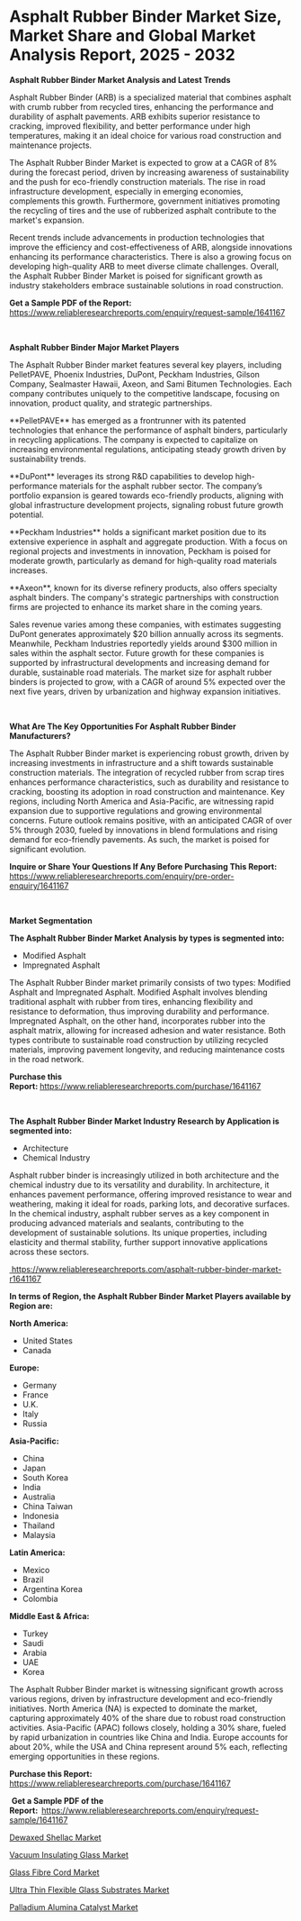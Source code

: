 <p><h1>Asphalt Rubber Binder Market Size, Market Share and Global Market Analysis Report, 2025 - 2032</h1></p><p><strong>Asphalt Rubber Binder Market Analysis and Latest Trends</strong></p>
<p><p>Asphalt Rubber Binder (ARB) is a specialized material that combines asphalt with crumb rubber from recycled tires, enhancing the performance and durability of asphalt pavements. ARB exhibits superior resistance to cracking, improved flexibility, and better performance under high temperatures, making it an ideal choice for various road construction and maintenance projects.</p><p>The Asphalt Rubber Binder Market is expected to grow at a CAGR of 8% during the forecast period, driven by increasing awareness of sustainability and the push for eco-friendly construction materials. The rise in road infrastructure development, especially in emerging economies, complements this growth. Furthermore, government initiatives promoting the recycling of tires and the use of rubberized asphalt contribute to the market's expansion.</p><p>Recent trends include advancements in production technologies that improve the efficiency and cost-effectiveness of ARB, alongside innovations enhancing its performance characteristics. There is also a growing focus on developing high-quality ARB to meet diverse climate challenges. Overall, the Asphalt Rubber Binder Market is poised for significant growth as industry stakeholders embrace sustainable solutions in road construction.</p></p>
<p><strong>Get a Sample PDF of the Report:&nbsp;</strong> <a href="https://www.reliableresearchreports.com/enquiry/request-sample/1641167?utm_campaign=2203&utm_medium=2&utm_source=Github&utm_content=ia&utm_term=30012025&utm_id=asphalt-rubber-binder">https://www.reliableresearchreports.com/enquiry/request-sample/1641167</a></p>
<p>&nbsp;</p>
<p><strong>Asphalt Rubber Binder Major Market Players</strong></p>
<p><p>The Asphalt Rubber Binder market features several key players, including PelletPAVE, Phoenix Industries, DuPont, Peckham Industries, Gilson Company, Sealmaster Hawaii, Axeon, and Sami Bitumen Technologies. Each company contributes uniquely to the competitive landscape, focusing on innovation, product quality, and strategic partnerships.</p><p>**PelletPAVE** has emerged as a frontrunner with its patented technologies that enhance the performance of asphalt binders, particularly in recycling applications. The company is expected to capitalize on increasing environmental regulations, anticipating steady growth driven by sustainability trends.</p><p>**DuPont** leverages its strong R&D capabilities to develop high-performance materials for the asphalt rubber sector. The company’s portfolio expansion is geared towards eco-friendly products, aligning with global infrastructure development projects, signaling robust future growth potential.</p><p>**Peckham Industries** holds a significant market position due to its extensive experience in asphalt and aggregate production. With a focus on regional projects and investments in innovation, Peckham is poised for moderate growth, particularly as demand for high-quality road materials increases.</p><p>**Axeon**, known for its diverse refinery products, also offers specialty asphalt binders. The company's strategic partnerships with construction firms are projected to enhance its market share in the coming years.</p><p>Sales revenue varies among these companies, with estimates suggesting DuPont generates approximately $20 billion annually across its segments. Meanwhile, Peckham Industries reportedly yields around $300 million in sales within the asphalt sector. Future growth for these companies is supported by infrastructural developments and increasing demand for durable, sustainable road materials. The market size for asphalt rubber binders is projected to grow, with a CAGR of around 5% expected over the next five years, driven by urbanization and highway expansion initiatives.</p></p>
<p>&nbsp;</p>
<p><strong>What Are The Key Opportunities For Asphalt Rubber Binder Manufacturers?</strong></p>
<p><p>The Asphalt Rubber Binder market is experiencing robust growth, driven by increasing investments in infrastructure and a shift towards sustainable construction materials. The integration of recycled rubber from scrap tires enhances performance characteristics, such as durability and resistance to cracking, boosting its adoption in road construction and maintenance. Key regions, including North America and Asia-Pacific, are witnessing rapid expansion due to supportive regulations and growing environmental concerns. Future outlook remains positive, with an anticipated CAGR of over 5% through 2030, fueled by innovations in blend formulations and rising demand for eco-friendly pavements. As such, the market is poised for significant evolution.</p></p>
<p><strong>Inquire or Share Your Questions If Any Before Purchasing This Report:</strong> <a href="https://www.reliableresearchreports.com/enquiry/pre-order-enquiry/1641167?utm_campaign=2203&utm_medium=2&utm_source=Github&utm_content=ia&utm_term=30012025&utm_id=asphalt-rubber-binder">https://www.reliableresearchreports.com/enquiry/pre-order-enquiry/1641167</a></p>
<p>&nbsp;</p>
<p><strong>Market Segmentation</strong></p>
<p><strong>The Asphalt Rubber Binder Market Analysis by types is segmented into:</strong></p>
<p><ul><li>Modified Asphalt</li><li>Impregnated Asphalt</li></ul></p>
<p><p>The Asphalt Rubber Binder market primarily consists of two types: Modified Asphalt and Impregnated Asphalt. Modified Asphalt involves blending traditional asphalt with rubber from tires, enhancing flexibility and resistance to deformation, thus improving durability and performance. Impregnated Asphalt, on the other hand, incorporates rubber into the asphalt matrix, allowing for increased adhesion and water resistance. Both types contribute to sustainable road construction by utilizing recycled materials, improving pavement longevity, and reducing maintenance costs in the road network.</p></p>
<p><strong>Purchase this Report:&nbsp;</strong><a href="https://www.reliableresearchreports.com/purchase/1641167?utm_campaign=2203&utm_medium=2&utm_source=Github&utm_content=ia&utm_term=30012025&utm_id=asphalt-rubber-binder">https://www.reliableresearchreports.com/purchase/1641167</a></p>
<p>&nbsp;</p>
<p><strong>The Asphalt Rubber Binder Market Industry Research by Application is segmented into:</strong></p>
<p><ul><li>Architecture</li><li>Chemical Industry</li></ul></p>
<p><p>Asphalt rubber binder is increasingly utilized in both architecture and the chemical industry due to its versatility and durability. In architecture, it enhances pavement performance, offering improved resistance to wear and weathering, making it ideal for roads, parking lots, and decorative surfaces. In the chemical industry, asphalt rubber serves as a key component in producing advanced materials and sealants, contributing to the development of sustainable solutions. Its unique properties, including elasticity and thermal stability, further support innovative applications across these sectors.</p></p>
<p><a href="https://www.reliableresearchreports.com/asphalt-rubber-binder-market-r1641167?utm_campaign=2203&utm_medium=2&utm_source=Github&utm_content=ia&utm_term=30012025&utm_id=asphalt-rubber-binder">&nbsp;https://www.reliableresearchreports.com/asphalt-rubber-binder-market-r1641167</a></p>
<p><strong>In terms of Region, the Asphalt Rubber Binder Market Players available by Region are:</strong></p>
<p>
    <p> <strong> North America: </strong>
        <ul>
            <li>United States</li>
            <li>Canada</li>
        </ul>
        </p> 
    <p> <strong> Europe: </strong>
        <ul>
            <li>Germany</li>
            <li>France</li>
            <li>U.K.</li>
            <li>Italy</li>
            <li>Russia</li>
        </ul>
        </p> 
    <p> <strong> Asia-Pacific: </strong>
        <ul>
            <li>China</li>
            <li>Japan</li>
            <li>South Korea</li>
            <li>India</li>
            <li>Australia</li>
            <li>China Taiwan</li>
            <li>Indonesia</li>
            <li>Thailand</li>
            <li>Malaysia</li>
        </ul>
        </p> 
    <p> <strong> Latin America: </strong>
        <ul>
            <li>Mexico</li>
            <li>Brazil</li>
            <li>Argentina Korea</li>
            <li>Colombia</li>
        </ul>
        </p> 
    <p> <strong> Middle East & Africa: </strong>
        <ul>
            <li>Turkey</li>
            <li>Saudi</li>
            <li>Arabia</li>
            <li>UAE</li>
            <li>Korea</li>
        </ul>
    </p>
    </p>
<p><p>The Asphalt Rubber Binder market is witnessing significant growth across various regions, driven by infrastructure development and eco-friendly initiatives. North America (NA) is expected to dominate the market, capturing approximately 40% of the share due to robust road construction activities. Asia-Pacific (APAC) follows closely, holding a 30% share, fueled by rapid urbanization in countries like China and India. Europe accounts for about 20%, while the USA and China represent around 5% each, reflecting emerging opportunities in these regions.</p></p>
<p><strong>Purchase this Report: </strong><a href="https://www.reliableresearchreports.com/purchase/1641167?utm_campaign=2203&utm_medium=2&utm_source=Github&utm_content=ia&utm_term=30012025&utm_id=asphalt-rubber-binder">https://www.reliableresearchreports.com/purchase/1641167</a></p>
<p>&nbsp;<strong>Get a Sample PDF of the Report:&nbsp;&nbsp;</strong><a href="https://www.reliableresearchreports.com/enquiry/request-sample/1641167?utm_campaign=2203&utm_medium=2&utm_source=Github&utm_content=ia&utm_term=30012025&utm_id=asphalt-rubber-binder">https://www.reliableresearchreports.com/enquiry/request-sample/1641167</a></p>
<p><strong></strong></p>
<p><p><a href="https://github.com/ajconndra/Market-Research-Report-List-1/blob/main/dewaxed-shellac-market.md?utm_campaign=2203&utm_medium=2&utm_source=Github&utm_content=ia&utm_term=30012025&utm_id=asphalt-rubber-binder">Dewaxed Shellac Market</a></p><p><a href="https://github.com/rahebeinum/Market-Research-Report-List-1/blob/main/vacuum-insulating-glass-market.md?utm_campaign=2203&utm_medium=2&utm_source=Github&utm_content=ia&utm_term=30012025&utm_id=asphalt-rubber-binder">Vacuum Insulating Glass Market</a></p><p><a href="https://github.com/ccreola81/Market-Research-Report-List-1/blob/main/glass-fibre-cord-market.md?utm_campaign=2203&utm_medium=2&utm_source=Github&utm_content=ia&utm_term=30012025&utm_id=asphalt-rubber-binder">Glass Fibre Cord Market</a></p><p><a href="https://github.com/redwaymarilynn63/Market-Research-Report-List-1/blob/main/ultra-thin-flexible-glass-substrates-market.md?utm_campaign=2203&utm_medium=2&utm_source=Github&utm_content=ia&utm_term=30012025&utm_id=asphalt-rubber-binder">Ultra Thin Flexible Glass Substrates Market</a></p><p><a href="https://github.com/ravenecashe/Market-Research-Report-List-1/blob/main/palladium-alumina-catalyst-market.md?utm_campaign=2203&utm_medium=2&utm_source=Github&utm_content=ia&utm_term=30012025&utm_id=asphalt-rubber-binder">Palladium Alumina Catalyst Market</a></p></p>